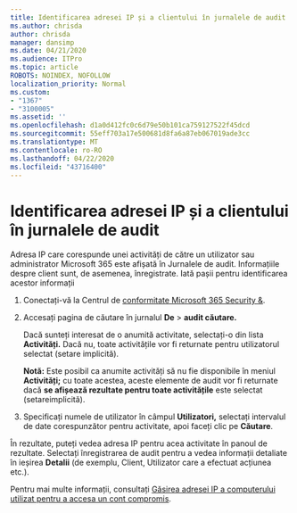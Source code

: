 ```yaml
---
title: Identificarea adresei IP și a clientului în jurnalele de audit
ms.author: chrisda
author: chrisda
manager: dansimp
ms.date: 04/21/2020
ms.audience: ITPro
ms.topic: article
ROBOTS: NOINDEX, NOFOLLOW
localization_priority: Normal
ms.custom:
- "1367"
- "3100005"
ms.assetid: ''
ms.openlocfilehash: d1a0d412fc0c6d79e50b101ca759127522f45dcd
ms.sourcegitcommit: 55eff703a17e500681d8fa6a87eb067019ade3cc
ms.translationtype: MT
ms.contentlocale: ro-RO
ms.lasthandoff: 04/22/2020
ms.locfileid: "43716400"
---
```

# <a name="identify-ip-address-and-client-in-audit-logs"></a>Identificarea adresei IP și a clientului în jurnalele de audit

Adresa IP care corespunde unei activități de către un utilizator sau administrator Microsoft 365 este afișată în Jurnalele de audit. Informațiile despre client sunt, de asemenea, înregistrate. Iată pașii pentru identificarea acestor informații

1. Conectați-vă la Centrul de [conformitate Microsoft 365 Security &](https://protection.office.com/).

2. Accesați pagina de căutare în jurnalul **De** > **audit căutare.**

   Dacă sunteți interesat de o anumită activitate, selectați-o din lista **Activități.** Dacă nu, toate activitățile vor fi returnate pentru utilizatorul selectat (setare implicită).

   **Notă:** Este posibil ca anumite activități să nu fie disponibile în meniul **Activități;** cu toate acestea, aceste elemente de audit vor fi returnate dacă **se afișează rezultate pentru toate activitățile** este selectat (setareimplicită).

3. Specificați numele de utilizator în câmpul **Utilizatori,** selectați intervalul de date corespunzător pentru activitate, apoi faceți clic pe **Căutare**.

În rezultate, puteți vedea adresa IP pentru acea activitate în panoul de rezultate. Selectați înregistrarea de audit pentru a vedea informații detaliate în ieșirea **Detalii** (de exemplu, Client, Utilizator care a efectuat acțiunea etc.).

Pentru mai multe informații, consultați [Găsirea adresei IP a computerului utilizat pentru a accesa un cont compromis](https://docs.microsoft.com/office365/securitycompliance/auditing-troubleshooting-scenarios#finding-the-ip-address-of-the-computer-used-to-access-a-compromised-account).
